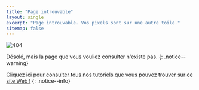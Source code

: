 ```yaml
---
title: "Page introuvable"
layout: single
excerpt: "Page introuvable. Vos pixels sont sur une autre toile."
sitemap: false
---
```


![404](/images/404.jpg)

Désolé, mais la page que vous vouliez consulter n'existe pas.
{: .notice--warning}

[Cliquez ici pour consulter tous nos tutoriels que vous pouvez trouver sur ce site Web !](site-navigation)
{: .notice--info}
